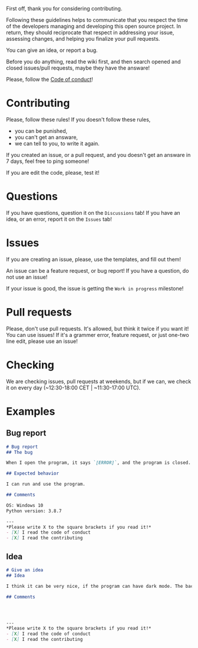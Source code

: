 First off, thank you for considering contributing.

Following these guidelines helps to communicate that you respect the time of the developers managing and developing this open source project. In return, they should reciprocate that respect in addressing your issue, assessing changes, and helping you finalize your pull requests.

You can give an idea, or report a bug.

Before you do anything, read the wiki first, and then search opened and closed issues/pull requests, maybe they have the answare!

Please, follow the [Code of conduct]([WRITE])!

# Contributing
Please, follow these rules! If you doesn't follow these rules,
  - you can be punished,
  - you can't get an answare,
  - we can tell to you, to write it again.

If you created an issue, or a pull request, and you doesn't get an answare in 7 days, feel free to ping someone!

If you are edit the code, please, test it!

# Questions
If you have questions, question it on the `Discussions` tab! If you have an idea, or an error, report it on the `Issues` tab!

# Issues
If you are creating an issue, please, use the templates, and fill out them!

An issue can be a feature request, or bug report! If you have a question, do not use an issue!

If your issue is good, the issue is getting the `Work in progress` milestone!

# Pull requests
Please, don't use pull requests. It's allowed, but think it twice if you want it! You can use issues! If it's a grammer error, feature request, or just one-two line edit, please use an issue!

# Checking
We are checking issues, pull requests at weekends, but if we can, we check it on every day (~12:30-18:00 CET | ~11:30-17:00 UTC).

# Examples
## Bug report
```markdown
# Bug report
## The bug

When I open the program, it says `[ERROR]`, and the program is closed.

## Expected behavior

I can run and use the program.

## Comments

OS: Windows 10
Python version: 3.8.7

---
*Please write X to the square brackets if you read it!*
- [X] I read the code of conduct
- [X] I read the contributing

```
## Idea
```markdown
# Give an idea
## Idea

I think it can be very nice, if the program can have dark mode. The background is black (or a dark color), and evrything else is white (or a light color)!

## Comments




---
*Please write X to the square brackets if you read it!*
- [X] I read the code of conduct
- [X] I read the contributing

```
